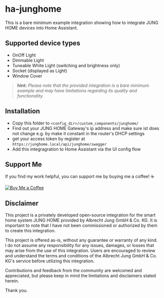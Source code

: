 # ha-junghome
This is a bare minimum example integration showing how to integrate JUNG HOME devices into Home Assistant.

## Supported device types
- OnOff Light
- Dimmable Light
- Tuneable White Light (switching and brightness only)
- Socket (displayed as Light)
- Window Cover

>**hint:**
*Please note that the provided integration is a bare minimum example and may have limitations regarding its quality and functionality.*

## Installation
- Copy this folder to `<config_dir>/custom_components/junghome/`
- Find out your JUNG HOME Gateway's ip address and make sure ist does not change 
  e.g. by make it constant in the router's DHCP settings
- get your access token by register at `https://junghome.local/api/junghome/swagger` 
- Add this integragration to Home Assistant via the UI config flow 

## Support Me
If you find my work helpful, you can support me by buying me a coffee! ☕

[![Buy Me a Coffee](https://img.buymeacoffee.com/button-api/?username=mariusbiller&button_colour=FFDD00&font_colour=000000&font_family=Cookie&outline_colour=000000&coffee_colour=ffffff)](https://www.buymeacoffee.com/mariusbiller)


## Disclaimer

This project is a privately developed open-source integration for the smart home system JUNG HOME provided by Albrecht Jung GmbH & Co. KG. It is important to note that I have not been commissioned or authorized by them to create this integration.

This project is offered as-is, without any guarantee or warranty of any kind. I do not assume any responsibility for any issues, damages, or losses that may arise from the use of this integration. 
Users are encouraged to review and understand the terms and conditions of the Albrecht Jung GmbH & Co. KG's service before utilizing this integration.

Contributions and feedback from the community are welcomed and appreciated, but please keep in mind the limitations and disclaimers stated herein.

Thank you.
